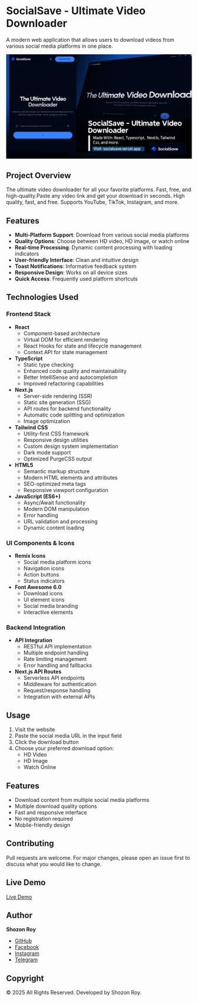 
# SocialSave - Ultimate Video Downloader

A modern web application that allows users to download videos from various social media platforms in one place.

![Preview](https://raw.githubusercontent.com/Shozon-Roy/SocialSave/refs/heads/main/20250910_215858.jpg)

## Project Overview

The ultimate video downloader for all your favorite platforms. Fast, free, and high-quality.Paste any video link and get your download in seconds. High quality, fast, and free. Supports YouTube, TikTok, Instagram, and more.

## Features

- **Multi-Platform Support**: Download from various social media platforms
- **Quality Options**: Choose between HD video, HD image, or watch online
- **Real-time Processing**: Dynamic content processing with loading indicators
- **User-friendly Interface**: Clean and intuitive design
- **Toast Notifications**: Informative feedback system
- **Responsive Design**: Works on all device sizes
- **Quick Access**: Frequently used platform shortcuts

## Technologies Used
### Frontend Stack
- **React**
  - Component-based architecture
  - Virtual DOM for efficient rendering
  - React Hooks for state and lifecycle management
  - Context API for state management
- **TypeScript**
  - Static type checking
  - Enhanced code quality and maintainability
  - Better IntelliSense and autocompletion
  - Improved refactoring capabilities
- **Next.js**
  - Server-side rendering (SSR)
  - Static site generation (SSG)
  - API routes for backend functionality
  - Automatic code splitting and optimization
  - Image optimization
- **Tailwind CSS**
  - Utility-first CSS framework
  - Responsive design utilities
  - Custom design system implementation
  - Dark mode support
  - Optimized PurgeCSS output
- **HTML5**
  - Semantic markup structure
  - Modern HTML elements and attributes
  - SEO-optimized meta tags
  - Responsive viewport configuration
- **JavaScript (ES6+)**
  - Async/Await functionality
  - Modern DOM manipulation
  - Error handling
  - URL validation and processing
  - Dynamic content loading
### UI Components & Icons
- **Remix Icons**
  - Social media platform icons
  - Navigation icons
  - Action buttons
  - Status indicators
- **Font Awesome 6.0**
  - Download icons
  - UI element icons
  - Social media branding
  - Interactive elements
### Backend Integration
- **API Integration**
  - RESTful API implementation
  - Multiple endpoint handling
  - Rate limiting management
  - Error handling and fallbacks
- **Next.js API Routes**
  - Serverless API endpoints
  - Middleware for authentication
  - Request/response handling
  - Integration with external APIs

## Usage
1. Visit the website
2. Paste the social media URL in the input field
3. Click the download button
4. Choose your preferred download option:
   - HD Video
   - HD Image
   - Watch Online

## Features
- Download content from multiple social media platforms
- Multiple download quality options
- Fast and responsive interface
- No registration required
- Mobile-friendly design

## Contributing
Pull requests are welcome. For major changes, please open an issue first to discuss what you would like to change.


## Live Demo
[Live Demo](https://socialsave.vercel.app/)


## Author

**Shozon Roy**
- [GitHub](https://github.com/shozon-roy)
- [Facebook](https://www.facebook.com/shozon.roy2)
- [Instagram](https://www.instagram.com/shozon_roy)
- [Telegram](https://t.me/shozonroy2)


## Copyright

© 2025 All Rights Reserved. Developed by Shozon Roy.

